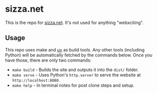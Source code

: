 # sizza.net

This is the repo for [sizza.net](https://sizza.net). It's not used for anything "webxciting".

## Usage

This repo uses make and [uv](https://docs.astral.sh/uv/) as build tools. Any other tools (including
Python) will be automatically fetched by the commands below. Once you have those, there are only two
commands:

- `make build` - Builds the site and outputs it into the `dist/` folder.
- `make serve` - Uses Python's `http.server` to serve the website at `http://localhost:8080`.
- `make help`  - In terminal notes for post clone steps and setup.
